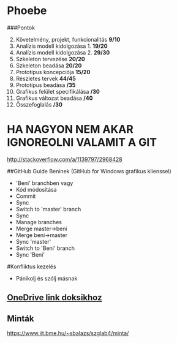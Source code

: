 # Phoebe

###Pontok

2. Követelmény, projekt, funkcionalitás **9/10**
3. Analízis modell kidolgozása 1. **19/20**
4. Analízis modell kidolgozása 2. **29/30**
5. Szkeleton tervezése **20/20**
6. Szkeleton beadása **20/20**
7. Prototípus koncepciója **15/20**
8. Részletes tervek **44/45**
10. Prototípus beadása **/35**
11. Grafikus felület specifikálása **/30**
13. Grafikus változat beadása **/40**
14. Összefoglalás **/30**

# HA NAGYON NEM AKAR IGNOREOLNI VALAMIT A GIT
http://stackoverflow.com/a/1139797/2968428

##GitHub Guide Beninek (GitHub for Windows grafikus klienssel)
- 'Beni' branchben vagy
- Kód módosítása
- Commit
- Sync
- Switch to 'master' branch
- Sync
- Manage branches
- Merge master->beni
- Merge beni->master
- Sync 'master'
- Switch to 'Beni' branch
- Sync 'Beni'

#Konfliktus kezelés
- Pánikolj és szólj másnak

## [OneDrive link doksikhoz](https://onedrive.live.com/redir?resid=EF71F872C978A567!2109&authkey=!AL9CBTRLwgK0Rlo&ithint=folder%2cdocx)
## Minták
https://www.iit.bme.hu/~sbalazs/szglab4/minta/
